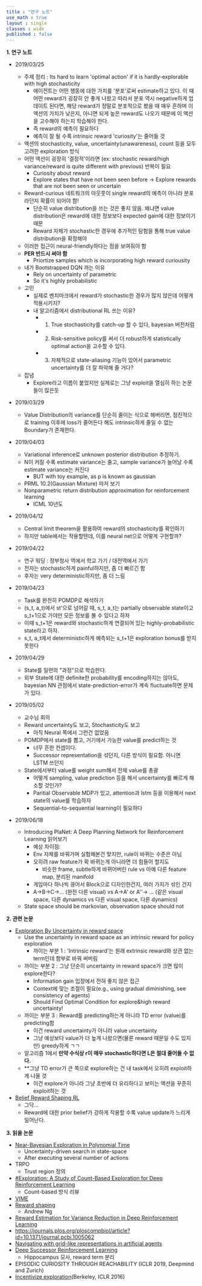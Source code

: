 ```yaml
---
title : "연구 노트"
use_math : true
layout : single
classes : wide
published : false
---
```


**1. 연구 노트**
- 2019/03/25
  - 주제 정리 : Its hard to learn 'optimal action' if it is hardly-explorable with high stochasticity
    - 에이전트는 어떤 행동에 대한 가치를 '분포'로써 estimate하고 있다. 
    이 때 어떤 reward가 굉장히 안 좋게 나왔고 따라서 분포 역시 negative하게 업데이트 된다면, 해당 reward가 정말로 분포적으로 봤을 때
    매우 흔하며 이 액션의 가치가 낮은지, 아니면 되게 높은 reward도 나오기 때문에 이 액션을 고수해야 하는지 학습해야 한다.
    - 즉 reward의 예측이 필요하다
    - 예측이 잘 될 수록 intrinsic reward 'curiosity'는 줄어들 것
  - 액션의 stochasticity, value, uncertainty(unawareness), count 등을 모두 고려한 exploration 방식
  - 어떤 액션이 굉장히 '결정적'이라면 (ex: stochastic reward/high variance/reward is quite different with previous) 
  반복이 필요
    - Curiosity about reward
    - Explore states that have not been seen before -> Explore rewards that are not been seen or uncertain
  - Reward-curious 네트워크의 아웃풋이 single reward의 예측이 아니라 분포라던지 확률이 되어야 함! 
    - 단순히 value distribution을 쓰는 것은 좋지 않음. 왜냐면 value distribution은 reward에 대한 정보보다 expected gain에 대한 정보이기 때문
    - Reward 자체가 stochastic한 경우에 추가적인 탐험을 통해 true value distribution을 확정해야
  - 이러한 접근이 neural-friendly하다는 점을 보여줘야 함
  - **PER 반드시 써야 함**
    - Priortize samples which is incorporating high reward curiousity
  - 내가 Bootstrapped DQN 까는 이유
    - Rely on uncertainty of parametric
    - So it's highly probabilistic
  - 고민
    - 실제로 벤치마크에서 reward가 stochastic한 경우가 많지 않은데 어떻게 적용시키지?
    - 내 알고리즘에서 distributional RL 쓰는 이유?
      - 1. True stochasticity를 catch-up 할 수 있다, bayesian 버전처럼
      - 2. Risk-sensitive policy를 써서 더 robust하게 statistically optimal action을 고수할 수 있다.
      - 3. 자체적으로 state-aliasing 기능이 있어서 parametric uncertainty를 더 잘 파악해 줄 거다?
  - 잡념
    - Explore라고 이름이 붙었지만 실제로는 그냥 exploit을 열심히 하는 논문들이 많은듯  
    
- 2019/03/29
  - Value Distribution의 variance를 단순히 줄이는 식으로 해버리면, 점진적으로 training 이후에 loss가 줄어든다 해도 intrinsic하게 줄일 수 없는 
  Boundary가 존재한다.  
  
- 2019/04/03
  - Variational inference로 unknown posterior distribution 추정하기. 
  - N이 커질 수록 estimate variance는 줄고, sample variance가 늘어날 수록 estimate variance는 커진다
    - BUT with toy example, as p is known as gaussian
  - PRML 10.2(Gaussian Mixture) 마저 보기
  - Nonparametric return distribution approximation for reinforcement learning
    - ICML 10년도  
- 2019/04/12
  - Central limit theorem을 활용하여 reward의 stochasticity를 확인하기
  - 하지만 table에서는 작용할텐데, 이를 neural net으로 어떻게 구현할까?  
- 2019/04/22
  - 연구 워딩 : 정부청사 역에서 학교 가기 / 대전역에서 가기
  - 전자는 stochastic하게 painful하지만, 좀 더 빠르긴 함
  - 후자는 very deterministic하지만, 좀 더 느림
- 2019/04/23
  - Task를 완전히 POMDP로 해석하기
  - (s_t, a_t)에서 st'으로 넘어갈 때, s_t, a_t는 partially observable state이고 s_t+1으로 가야만 모든 정보를 볼 수 있다고 하자
  - 이때 s_t+1은 reward와 stochastic하게 연결되어 있는 highly-probabilistic state라고 하자. 
  - s_t, a_t에서 deterministic하게 예측되는 s_t+1은 exploration bonus를 받지 못한다
- 2019/04/29
  - State를 일련의 "과정"으로 학습한다.
  - 외부 State에 대한 definite한 probability를 encoding하지는 않아도, bayesian NN 관점에서 state-prediction-error가 계속 fluctuate하면 문제가 있다.
- 2019/05/02
  - 교수님 회의
  - Reward uncertainty도 보고, Stochasticity도 보고 
    - 아직 Neural 쪽에서 그런건 없었음
  - POMDP에서 state를 뽑고, 거기에서 가능한 value를 predict하는 것 
    - 너무 흔한 컨셉이다.
    - Successor representation을 섞던지, 다른 방식이 필요함. 아니면 LSTM 쓰던지
  - State에서부터 value를 weight sum해서 전체 value를 총괄
    - 어떻게 sampling, value prediction 등을 해서 uncertainty를 빠르게 해소할 것인가?
    - Paritial Observable MDP가 있고, attention과 lstm 등을 이용해서 next state의 value를 학습하자
    - Sequential-to-sequential learning이 필요하다
- 2019/06/18
  - Introducing PlaNet: A Deep Planning Network for Reinforcement Learning 읽어보기 
    - 예상 차이점:
    - Env 자체를 바꿔가며 실험해본건 맞지만, rule이 바뀌는 수준은 아님
    - 오히려 raw feature가 확 바뀌는게 아니라면 더 힘들어 할지도
      - 비슷한 frame, subtle하게 바뀌어버린 rule vs 아예 다른 feature map, 분리된 manifold
    - 게임마다 하나씩 끊어서 Block으로 디자인한건지, 여러 가지가 섞인 건지
    - A->B->C->... (완전 다른 visual) vs A->A' or A''-> ... (같은 visual space, 다른 dynamics vs 다른 visual space, 다른 dynamics)
  - State space should be markovian, observation space should not
  
**2. 관련 논문**
- [Exploration By Uncertainty in reward space](https://openreview.net/forum?id=Sye2doC9tX)
  - Use the uncertainty in reward space as an intrinsic reward for policy exploration
    - 까이는 부분 1 : 'Intrinsic reward'는 원래 extrinsic reward와 상관 없는 term인데 함부로 바꿔 써버림
  - 까이는 부분 2 : 그냥 단순히 uncertainty in reward space가 크면 많이 explore한다?
    - Information gain 입장에서 전혀 좋지 않은 접근
    - Context에 맞는 조절이 필요(e.g., using gradual diminishing, see consistency of agents)
    - Should Find Optimal Condition for explore&high reward uncertainty!
  - 까이는 부분 3 : Reward를 predicting하는게 아니라 TD error (value)를 predicting함
    - 이건 reward uncertainty가 아니라 value uncertainty
    - 그냥 예상보다 value가 더 높게 나왔으면(물론 reward 때문일 수도 있지만) greedy하게 ㄱㄱ
  - 알고리즘 1에서 **만약 수식상 r이 매우 stochastic하다면 L은 절대 줄어들 수 없다.**
  - **그냥 TD error가 큰 쪽으로 explore하는 건 내 task에서 오히려 exploit하게 나올 것
    - 이건 explore가 아니라 그냥 초반에 더 유리하다고 보이는 액션을 꾸준히 exploit하는 것  
- [Belief Reward Shaping RL](https://aaai.org/ocs/index.php/AAAI/AAAI18/paper/view/16912)
  - 그닥...
  - Reward에 대한 prior belief가 강하게 작용할 수록 value update가 느리게 일어난다.
    
**3. 읽을 논문**
- [Near-Bayesian Exploration in Polynomial Time](http://citeseerx.ist.psu.edu/viewdoc/download?doi=10.1.1.153.5715&rep=rep1&type=pdf)
  - Uncertainty-driven search in state-space
  - After executing several number of actions
- TRPO
  - Trust region 정의
- [#Exploration: A Study of Count-Based Exploration for Deep Reinforcement Learning](https://arxiv.org/abs/1611.04717)
  - Count-based 방식 리뷰
- [VIME](https://arxiv.org/abs/1605.09674)
- [Reward shaping](https://people.eecs.berkeley.edu/~pabbeel/cs287-fa09/readings/NgHaradaRussell-shaping-ICML1999.pdf)
  - Andrew Ng
- [Reward Estimation for Variance Reduction in Deep Reinforcement Learning](https://arxiv.org/abs/1805.03359)
- https://journals.plos.org/ploscompbiol/article?id=10.1371/journal.pcbi.1005062
- [Navigating with grid-like representations in artificial agents](https://deepmind.com/blog/grid-cells/)
- [Deep Successor Reinforcement Learning](https://arxiv.org/pdf/1606.02396.pdf)
  - Hippocampus 모사, reward term 분리
- EPISODIC CURIOSITY THROUGH REACHABILITY (ICLR 2019, Deepmind and Zurich)
- [Incentivize exploration](https://arxiv.org/abs/1507.00814)(Berkeley, ICLR 2016)

